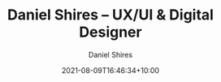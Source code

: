 ---
title: "Daniel Shires – UX/UI & Digital Designer"
description: "Daniel Shires is a  curious and collaborative designer who uses the principles of human centred design to create simple, impactful experiences"
date: 2021-08-09T16:46:34+10:00
draft: false
author: "Daniel Shires"
---